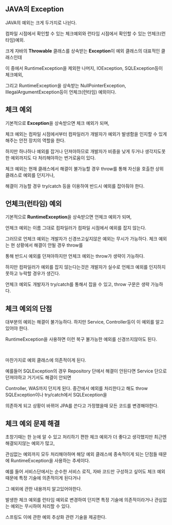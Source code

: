 
## JAVA의 Exception  

JAVA의 예외는 크게 두가지로 나뉜다. 

컴파일 시점에서 확인할 수 있는 체크예외와 런타임 시점에서 확인할 수 있는 언체크(런타임)예외.

크게 자바의 **Throwable** 클래스를 상속받는 **Exception**이 예외 클래스의 대표적인 클래스인데 

이 중에서 RuntimeException을 제외한 나머지, IOException, SQLException등이 체크예외,

그리고 RuntimeException을 상속받는 NullPointerException, IllegalArgumentException등이 언체크(런타임) 예외이다.


## 체크 예외

기본적으로 **Exception**을 상속받으면 체크 예외가 되며, 

체크 예외는 컴파일 시점에서부터 컴파일러가 개발자가 예외가 발생함을 인지할 수 있게해주는 안전 장치의 역할을 한다.

하지만 하나하나 예외를 잡거나 던져야하므로 개발자가 비중을 낮게 두거나 생각지도못한 예외까지도 다 처리해야하는 번거로움이 있다.

체크 예외는 현재 클래스에서 해결이 불가능할 경우 throw를 통해 자신을 호출한 상위 클래스로 예외를 던지거나, 

해결이 가능할 경우 try/catch 등을 이용하여 반드시 예외를 잡아줘야 한다.


## 언체크(런타임) 예외

기본적으로 **RuntimeException**을 상속받으면 언체크 예외가 되며,

언체크 예외는 이름 그대로 컴파일러가 컴파일 시점에서 예외를 잡지 않는다.

그러므로 언체크 예외는 개발자가 신경쓰고싶지않은 예외는 무시가 가능하다. 체크 예외는 현 상황에서 해결이 안될 경우 throw를 

통해 반드시 예외를 던져야하지만 언체크 예외는 throw가 생략이 가능하다. 

하지만 컴파일러가 예외를 잡지 않는다는것은 개발자가 실수로 언체크 예외를 인지하지 못하고 누락할 경우가 생긴다.

언체크 예외도 개발자가 try/catch를 통해서 잡을 수 있고, throw 구문은 생략 가능하다.


## 체크 예외의 단점

대부분의 예외는 해결이 불가능하다. 하지만 Service, Controller등이 이 예외를 알고있어야 한다.

RuntimeException을 사용하면 이런 복구 불가능한 예외를 신경쓰지않아도 된다.

<br>

마찬가지로 예외 클래스에 의존적이게 된다.

예를들어 SQLException의 경우 Repository 단에서 해결이 안된다면 Service 단으로 던져야하고 거기서도 해결이 안되면 

Controller, WAS까지 던지게 된다. 중간에서 예외를 처리한다고 해도 throw SQLException이나 try/catch에서 SQLException을 

의존하게 되고 상황이 바뀌어 JPA를 쓴다고 가정했을때 모든 코드를 변경해야한다.


## 체크 예외 문제 해결
 
초창기때는 한 눈에 알 수 있고 처리하기 편한 체크 예외가 더 좋다고 생각했지만 최근엔 해결되지않는 예외가 많고, 

관심없는 예외까지 모두 처리해야하며 해당 예외 클래스에 종속적이게 되는 단점들 때문에 RuntimeException을 사용하는 추세이다.

예를 들어 서비스단에서는 순수한 서비스 로직, 자바 코드만 구성하고 싶어도 체크 예외때문에 특정 기술에 의존적이게 된다거나

그 예외에 관한 내용까지 알고있어야한다. 

발생한 체크 예외를 런타임 예외로 변경하여 던지면 특정 기술에 의존적이라거나 관심없는 예외는 무시하여 처리할 수 있다.

스프링도 이에 관한 예외 추상화 관련 기술을 제공한다.







